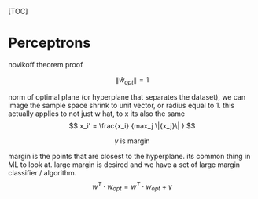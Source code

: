 [TOC]

# Perceptrons

novikoff theorem proof

$$
{\|\hat{w}_{opt}\|} = 1
$$

norm of optimal plane (or hyperplane that separates the dataset), we can image the sample space shrink to unit vector, or radius equal to 1. this actually applies to not just w hat, to x its also the same
$$
x_i' = \frac{x_i}  {max_j \|{x_j}\| }
$$

$$
\gamma \
\text{is margin}
$$

margin is the points that are closest to the hyperplane. its common thing in ML to look at. large margin is desired and we have a set of large margin classifier / algorithm.
$$
w^T \cdot w_{opt} = w^T \cdot w_{opt} + \gamma
$$
